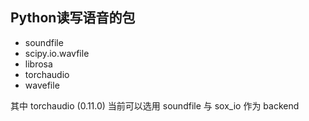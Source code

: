 ## Python读写语音的包

- soundfile
- scipy.io.wavfile
- librosa
- torchaudio
- wavefile

其中 torchaudio (0.11.0) 当前可以选用 soundfile 与 sox_io 作为 backend